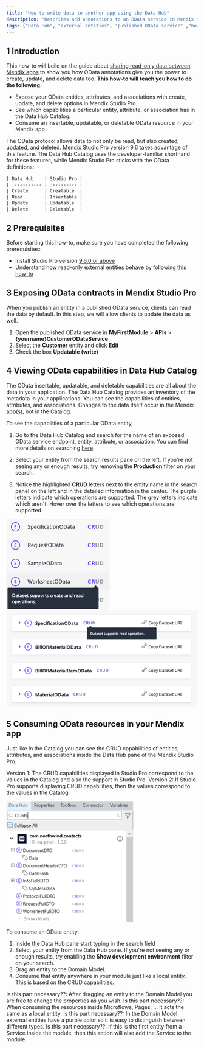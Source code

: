 ```yaml
---
title: "How to write data to another app using the Data Hub"
description: "Describes add annotations to an OData service in Mendix Studio Pro, see external entities with these features in the Data Hub Catalog, and use them to build your app."
tags: ["Data Hub", "external entities", "published OData service" ,"how to","OData", "Data Hub Catalog"]
---
```


## 1 Introduction

This how-to will build on the guide about [sharing read-only data between Mendix apps](https://docs.mendix.com/data-hub/share-data/) to show you how OData annotations give you the power to create, update, and delete data too. 
**This how-to will teach you how to do the following:**

* Expose your OData entities, attributes, and associations with create, update, and delete options in Mendix Studio Pro.
* See which capabilities a particular entity, attribute, or association has in the Data Hub Catalog.
* Consume an insertable, updatable, or deletable OData resource in your Mendix app.

The OData protocol allows data to not only be read, but also created, updated, and deleted. Mendix Studio Pro version 9.6 takes advantage of this feature. The Data Hub Catalog uses the developer-familiar shorthand for these features, while Mendix Studio Pro sticks with the OData definitions: 

    | Data Hub    | Studio Pro |
    | :---------- | :--------- |
    | Create      | Creatable  |
    | Read        | Insertable |
    | Update      | Updatable  |
    | Delete      | Deletable  |

## 2 Prerequisites

Before starting this how-to, make sure you have completed the following prerequisites:

* Install Studio Pro version [9.6.0 or above](https://marketplace.mendix.com/link/studiopro/)
* Understand how read-only external entities behave by following [this how-to](https://docs.mendix.com/data-hub/share-data/)


## 3 Exposing OData contracts in Mendix Studio Pro

When you publish an entity in a published OData service, clients can read the data by default. In this step, we will allow clients to update the data as well.

1. Open the published OData service in **MyFirstModule** > **APIs** > **{yourname}CustomerODataService**
2. Select the **Customer** entity and click **Edit**
3. Check the box **Updatable (write)**

## 4 Viewing OData capabilities in Data Hub Catalog

The OData insertable, updatable, and deletable capabilities are all about the data in your application. The Data Hub Catalog provides an inventory of the metadata in your applications. You can see the capabilities of entities, attributes, and associations. Changes to the data itself occur in the Mendix app(s), not in the Catalog.

To see the capabilities of a particular OData entity, 

1. Go to the Data Hub Catalog and search for the name of an exposed OData service endpoint, entity, attribute, or association. You can find more details on searching [here](https://docs.mendix.com/data-hub/share-data/#5-using-the-data-hub-catalog-and-curating-your-own-service).

2. Select your entity from the search results pane on the left. If you're not seeing any or enough results, try removing the **Production** filter on your search.

3. Notice the highlighted **CRUD** letters next to the entity name in the search panel on the left and in the detailed information in the center. The purple letters indicate which operations are supported. The grey letters indicate which aren't. Hover over the letters to see which operations are supported.

![entity capabilities](attachments/left-panel-crud.png)
![entity capabilities](attachments/center-panel-crud.png)


## 5 Consuming OData resources in your Mendix app

Just like in the Catalog you can see the CRUD capabilities of entities, attributes, and associations inside the Data Hub pane of the Mendix Studio Pro.

 Version 1: The CRUD capabilities displayed in Studio Pro correspond to the values in the Catalog and also the support in Studio Pro.
 Version 2: If Studio Pro supports displaying CRUD capabilities, then the values correspond to the values in the Catalog
 
![crud capabilities](attachments/crud-capabilities.png)

To consume an OData entity:
 1. Inside the Data Hub pane start typing in the search field
 2. Select your entity from the Data Hub pane. If you're not seeing any or enough results, try enabling the **Show development environment** filter on your search.
 3. Drag an entity to the Domain Model.
 4. Consume that entity anywhere in your module just like a local entity. This is based on the CRUD capabilities.
 
 Is this part necessary??: After dragging an entity to the Domain Model you are free to change the properties as you wish.
 Is this part necessary??: When consuming the resources inside Microflows, Pages, ... it acts the same as a local entity.
 Is this part necessary??: In the Domain Model external entities have a purple color so it is easy to distinguish between different types.
 Is this part necessary??: If this is the first entity from a Service inside the module, then this action will also add the Service to the module.

